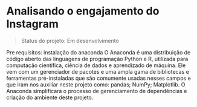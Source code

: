 <h1>Analisando o engajamento do Instagram</h1>

> Status do projeto: Em desenvolvimento

Pre requisitos: instalação do anaconda
O Anaconda é uma distribuição de código aberto das linguagens de programação Python e R, utilizada para computação científica, ciência de dados e aprendizado de máquina. Ele vem com um gerenciador de pacotes e uma ampla gama de bibliotecas e ferramentas pré-instaladas que são comumente usadas nesses campos e que iram nos auxiliar neste projeto como:
pandas;
NumPy;
Matplotlib.
O Anaconda simplificara o processo de gerenciamento de dependências e criação do ambiente deste projeto.



